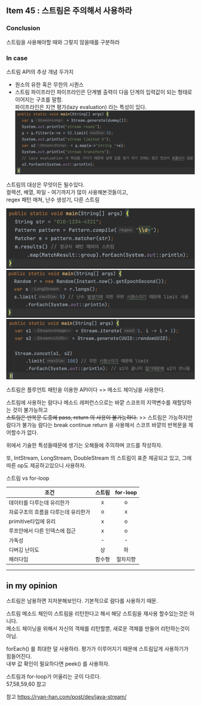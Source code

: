## Item 45 : 스트림은 주의해서 사용하라 
### Conclusion
스트림을 사용해야할 때와 그렇지 않을때를 구분하라 

### In case
스트림 API의 추상 개념 두가지
- 원소의 유한 혹은 무한의 시퀀스
- 스트림 파이프라인
파이프라인은 단계별 출력이 다음 단계의 입력값이 되는 형태로 이어지는 구조를 말함.  
파이프라인은 지연 평가(lazy evaluation) 라는 특성이 있다. 
![](https://raw.githubusercontent.com/mycode01/linkimages/master/effective_java/efj_item45_04.png)


스트림의 대상은 무엇이든 될수있다.  
컬렉션, 배열, 파일 - 여기까지가 많이 사용해본것들이고,   
regex 패턴 매쳐, 난수 생성기, 다른 스트림

![regex 패턴 매쳐의 결과 스트림](https://raw.githubusercontent.com/mycode01/linkimages/master/effective_java/efj_item45_01.png)
![Random에 의해 생성된 스트림](https://raw.githubusercontent.com/mycode01/linkimages/master/effective_java/efj_item45_02.png)
![스트림 두개를 합친 스트림](https://raw.githubusercontent.com/mycode01/linkimages/master/effective_java/efj_item45_03.png)

스트림은 플루언트 패턴을 이용한 API이다 => 메소드 체이닝을 사용한다.

스트림에 사용하는 람다나 메소드 레퍼런스으로는 바깥 스코프의 지역변수를 재할당하는 것이 불가능하고  
<s>스트림은 반복문 도중에 pass, return 의 사용이 불가능하다.</s> >> 스트림은 가능하지만 람다가 불가능
람다는 break continue return 을 사용해서 스코프 바깥의 반복문을 제어할수가 없다.

위에서 기술한 특성들때문에 생기는 오해들에 주의하며 코드를 작성하자.

또, IntStream, LongStream, DoubleStream 의 스트림이 표준 제공되고 있고, 그에 따른 op도 제공하고있으니 사용하자.

스트림 vs for-loop

|조건| 스트림  | for-loop  |
|---|:----:|:---------:|
|데이터를 다루는데 유리한가|  x   |     o     |
|자료구조의 흐름을 다루는데 유리한가|  o   |     x     |
|primitive타입에 유리|  x   |     o     |
|루프안에서 다른 인덱스에 접근|  x   |     o     |
|가독성|  -   |     -     |
|디버깅 난이도|  상   |     하     |
|패러다임| 함수형  |   절차지향    |



--- 



## in my opinion
스트림은 남용하면 지저분해보인다. 기본적으로 람다를 사용하기 때문.  

스트림 메소드 체인이 스트림을 리턴한다고 해서 해당 스트림을 재사용 할수있는것은 아니다.  
메소드 체이닝을 위해서 자신의 객체를 리턴할뿐, 새로운 객체를 만들어 리턴하는것이 아님.

forEach() 를 최대한 덜 사용하라. 평가가 이루어지기 때문에 스트림답게 사용하기가 힘들어진다.  
내부 값 확인이 필요하다면 peek() 를 사용하자.

스트림과 for-loop가 어울리는 곳이 다르다.  
57,58,59,60 참고

참고 
https://ryan-han.com/post/dev/java-stream/